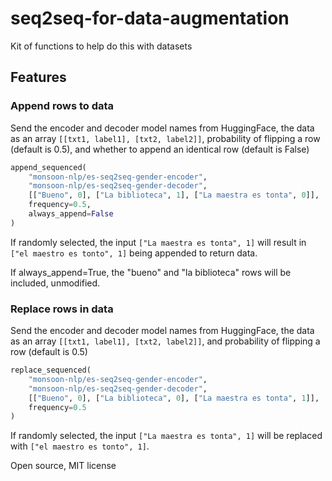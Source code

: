 # seq2seq-for-data-augmentation

Kit of functions to help do this with datasets

## Features

### Append rows to data

Send the encoder and decoder model names from HuggingFace,
the data as an array ```[[txt1, label1], [txt2, label2]]```,
probability of flipping a row (default is 0.5),
and whether to append an identical row (default is False)


```python
append_sequenced(
    "monsoon-nlp/es-seq2seq-gender-encoder",
    "monsoon-nlp/es-seq2seq-gender-decoder",
    [["Bueno", 0], ["La biblioteca", 1], ["La maestra es tonta", 0]],
    frequency=0.5,
    always_append=False
)
```

If randomly selected, the input ```["La maestra es tonta", 1]``` will result in ```["el maestro es tonto", 1]``` being appended to return data.

If always_append=True, the "bueno" and "la biblioteca" rows
will be included, unmodified.

### Replace rows in data

Send the encoder and decoder model names from HuggingFace,
the data as an array ```[[txt1, label1], [txt2, label2]]```,
and probability of flipping a row (default is 0.5)

```python
replace_sequenced(
    "monsoon-nlp/es-seq2seq-gender-encoder",
    "monsoon-nlp/es-seq2seq-gender-decoder",
    [["Bueno", 0], ["La biblioteca", 0], ["La maestra es tonta", 1]],
    frequency=0.5
)
```

If randomly selected, the input ```["La maestra es tonta", 1]``` will be replaced with ```["el maestro es tonto", 1]```.


Open source, MIT license
